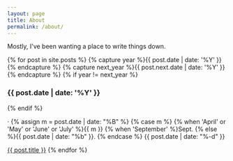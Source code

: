```yaml
---
layout: page
title: About
permalink: /about/
---
```


Mostly, I've been wanting a place to write things down.

{% for post in site.posts %}
{% capture year %}{{ post.date | date: '%Y' }}{% endcapture %}
{% capture next_year %}{{ post.next.date | date: '%Y' }}{% endcapture %}
{% if year != next_year %}
<h3>{{ post.date | date: '%Y' }}</h3>
{% endif %}

&middot; <time>
{% assign m = post.date | date: "%B" %}
{% case m %}
{% when 'April' or 'May' or 'June' or 'July' %}{{ m }}
{% when 'September' %}Sept.
{% else %}{{ post.date | date: "%b" }}.
{% endcase %}
{{ post.date | date: "%-d" }}
</time>


<a href="{{ post.url }}">{{ post.title }}</a>
{% endfor %}
</div>

